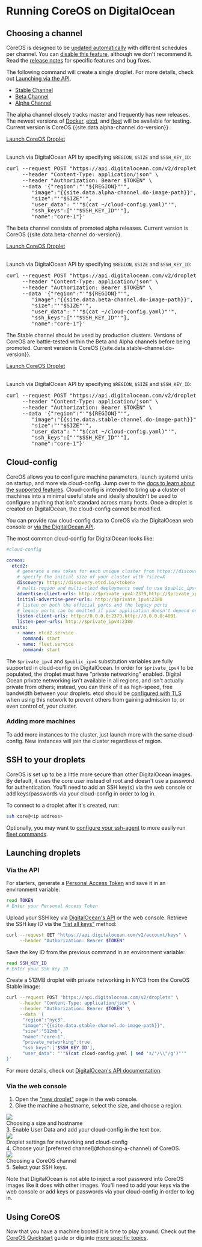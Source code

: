 # Running CoreOS on DigitalOcean

## Choosing a channel

CoreOS is designed to be [updated automatically][update-docs] with different schedules per channel. You can [disable this feature][reboot-docs], although we don't recommend it. Read the [release notes][release-notes] for specific features and bug fixes.

The following command will create a single droplet. For more details, check out [Launching via the API](#via-the-api).

<div id="do-images">
  <ul class="nav nav-tabs">
    <li class="active"><a href="#stable" data-toggle="tab">Stable Channel</a></li>
    <li><a href="#beta" data-toggle="tab">Beta Channel</a></li>
    <li><a href="#alpha" data-toggle="tab">Alpha Channel</a></li>
  </ul>
  <div class="tab-content coreos-docs-image-table">
    <div class="tab-pane" id="alpha">
      <div class="channel-info">
        <p>The alpha channel closely tracks master and frequently has new releases. The newest versions of <a href="{{site.baseurl}}/using-coreos/docker">Docker</a>, <a href="{{site.baseurl}}/using-coreos/etcd">etcd</a>, and <a href="{{site.baseurl}}/using-coreos/clustering">fleet</a> will be available for testing. Current version is CoreOS {{site.data.alpha-channel.do-version}}.</p>
        <a href="https://cloud.digitalocean.com/droplets/new?image=coreos-alpha" class="btn btn-default">Launch CoreOS Droplet</a><br/><br/>
        <p>Launch via DigitalOcean API by specifying <code>$REGION</code>, <code>$SIZE</code> and <code>$SSH_KEY_ID</code>:</p>
        <pre>curl --request POST "https://api.digitalocean.com/v2/droplets" \
     --header "Content-Type: application/json" \
     --header "Authorization: Bearer $TOKEN" \
     --data '{"region":"'"${REGION}"'",
        "image":"{{site.data.alpha-channel.do-image-path}}",
        "size":"'"$SIZE"'",
        "user_data": "'"$(cat ~/cloud-config.yaml)"'",
        "ssh_keys":["'"$SSH_KEY_ID"'"],
        "name":"core-1"}'</pre>
      </div>
    </div>
    <div class="tab-pane" id="beta">
      <div class="channel-info">
        <p>The beta channel consists of promoted alpha releases. Current version is CoreOS {{site.data.beta-channel.do-version}}.</p>
        <a href="https://cloud.digitalocean.com/droplets/new?image=coreos-beta" class="btn btn-default">Launch CoreOS Droplet</a><br/><br/>
        <p>Launch via DigitalOcean API by specifying <code>$REGION</code>, <code>$SIZE</code> and <code>$SSH_KEY_ID</code>:</p>
        <pre>curl --request POST "https://api.digitalocean.com/v2/droplets" \
     --header "Content-Type: application/json" \
     --header "Authorization: Bearer $TOKEN" \
     --data '{"region":"'"${REGION}"'",
        "image":"{{site.data.beta-channel.do-image-path}}",
        "size":"'"$SIZE"'",
        "user_data": "'"$(cat ~/cloud-config.yaml)"'",
        "ssh_keys":["'"$SSH_KEY_ID"'"],
        "name":"core-1"}'</pre>
      </div>
    </div>
    <div class="tab-pane active" id="stable">
      <div class="channel-info">
        <div class="channel-info">
        <p>The Stable channel should be used by production clusters. Versions of CoreOS are battle-tested within the Beta and Alpha channels before being promoted. Current version is CoreOS {{site.data.stable-channel.do-version}}.</p>
        <a href="https://cloud.digitalocean.com/droplets/new?image=coreos-stable" class="btn btn-default">Launch CoreOS Droplet</a><br/><br/>
        <p>Launch via DigitalOcean API by specifying <code>$REGION</code>, <code>$SIZE</code> and <code>$SSH_KEY_ID</code>:</p>
        <pre>curl --request POST "https://api.digitalocean.com/v2/droplets" \
     --header "Content-Type: application/json" \
     --header "Authorization: Bearer $TOKEN" \
     --data '{"region":"'"${REGION}"'",
        "image":"{{site.data.stable-channel.do-image-path}}",
        "size":"'"$SIZE"'",
        "user_data": "'"$(cat ~/cloud-config.yaml)"'",
        "ssh_keys":["'"$SSH_KEY_ID"'"],
        "name":"core-1"}'</pre>
      </div>
      </div>
    </div>
  </div>
</div>

[update-docs]: https://coreos.com/why/#updates
[reboot-docs]: update-strategies.md
[release-notes]: https://coreos.com/releases

## Cloud-config

CoreOS allows you to configure machine parameters, launch systemd units on startup, and more via cloud-config. Jump over to the [docs to learn about the supported features][cloud-config-docs]. Cloud-config is intended to bring up a cluster of machines into a minimal useful state and ideally shouldn't be used to configure anything that isn't standard across many hosts. Once a droplet is created on DigitalOcean, the cloud-config cannot be modified.

You can provide raw cloud-config data to CoreOS via the DigitalOcean web console or [via the DigitalOcean API](#via-the-api).

The most common cloud-config for DigitalOcean looks like:

```yaml
#cloud-config

coreos:
  etcd2:
    # generate a new token for each unique cluster from https://discovery.etcd.io/new?size=3
    # specify the initial size of your cluster with ?size=X
    discovery: https://discovery.etcd.io/<token>
    # multi-region and multi-cloud deployments need to use $public_ipv4
    advertise-client-urls: http://$private_ipv4:2379,http://$private_ipv4:4001
    initial-advertise-peer-urls: http://$private_ipv4:2380
    # listen on both the official ports and the legacy ports
    # legacy ports can be omitted if your application doesn't depend on them
    listen-client-urls: http://0.0.0.0:2379,http://0.0.0.0:4001
    listen-peer-urls: http://$private_ipv4:2380
  units:
    - name: etcd2.service
      command: start
    - name: fleet.service
      command: start
```

The `$private_ipv4` and `$public_ipv4` substitution variables are fully supported in cloud-config on DigitalOcean. In order for `$private_ipv4` to be populated, the droplet must have "private networking" enabled. Digital Ocean private networking isn't available in all regions, and isn't actually private from others; instead, you can think of it as high-speed, free bandwidth between your droplets. etcd should be [configured with TLS][etcd-tls] when using this network to prevent others from gaining admission to, or even control of, your cluster.

[do-cloud-config]: https://developers.digitalocean.com/#droplets
[cloud-config-docs]: {{site.baseurl}}/docs/cluster-management/setup/cloudinit-cloud-config
[etcd-tls]: https://coreos.com/etcd/docs/latest/security.html#example-3-transport-security-&-client-certificates-in-a-cluster

### Adding more machines
To add more instances to the cluster, just launch more with the same cloud-config. New instances will join the cluster regardless of region.

## SSH to your droplets

CoreOS is set up to be a little more secure than other DigitalOcean images. By default, it uses the core user instead of root and doesn't use a password for authentication. You'll need to add an SSH key(s) via the web console or add keys/passwords via your cloud-config in order to log in.

To connect to a droplet after it's created, run:

```sh
ssh core@<ip address>
```

Optionally, you may want to [configure your ssh-agent](https://github.com/coreos/fleet/blob/master/Documentation/using-the-client.md#remote-fleet-access) to more easily run [fleet commands](../fleet/launching-containers-fleet.md).

## Launching droplets

### Via the API

For starters, generate a [Personal Access Token][do-token-settings] and save it in an environment variable:

```sh
read TOKEN
# Enter your Personal Access Token
```

Upload your SSH key via [DigitalOcean's API][do-keys-docs] or the web console. Retrieve the SSH key ID via the ["list all keys"][do-list-keys-docs] method:

```sh
curl --request GET "https://api.digitalocean.com/v2/account/keys" \
     --header "Authorization: Bearer $TOKEN"
```

Save the key ID from the previous command in an environment variable:

```sh
read SSH_KEY_ID
# Enter your SSH key ID
```

Create a 512MB droplet with private networking in NYC3 from the CoreOS Stable image:

```sh
curl --request POST "https://api.digitalocean.com/v2/droplets" \
     --header "Content-Type: application/json" \
     --header "Authorization: Bearer $TOKEN" \
     --data '{
      "region":"nyc3",
      "image":"{{site.data.stable-channel.do-image-path}}",
      "size":"512mb",
      "name":"core-1",
      "private_networking":true,
      "ssh_keys":['$SSH_KEY_ID'],
      "user_data": "'"$(cat cloud-config.yaml | sed 's/"/\\"/g')"'"
}'

```

For more details, check out [DigitalOcean's API documentation][do-api-docs].

[do-api-docs]: https://developers.digitalocean.com/#droplets
[do-keys-docs]: https://developers.digitalocean.com/#keys
[do-list-keys-docs]: https://developers.digitalocean.com/#list-all-keys
[do-token-settings]: https://cloud.digitalocean.com/settings/applications

### Via the web console

1. Open the ["new droplet"](https://cloud.digitalocean.com/droplets/new?image=coreos-stable) page in the web console.
2. Give the machine a hostname, select the size, and choose a region.
<div class="row">
  <div class="col-lg-8 col-md-10 col-sm-8 col-xs-12 co-m-screenshot">
    <img src="img/size.png" />
    <div class="co-m-screenshot-caption">Choosing a size and hostname</div>
  </div>
</div>
3. Enable User Data and add your cloud-config in the text box.
<div class="row">
  <div class="col-lg-8 col-md-10 col-sm-8 col-xs-12 co-m-screenshot">
    <img src="img/settings.png" />
    <div class="co-m-screenshot-caption">Droplet settings for networking and cloud-config</div>
  </div>
</div>
4. Choose your [preferred channel](#choosing-a-channel) of CoreOS.
<div class="row">
  <div class="col-lg-8 col-md-10 col-sm-8 col-xs-12 co-m-screenshot">
    <img src="img/image.png" />
    <div class="co-m-screenshot-caption">Choosing a CoreOS channel</div>
  </div>
</div>
5. Select your SSH keys.

Note that DigitalOcean is not able to inject a root password into CoreOS images like it does with other images. You'll need to add your keys via the web console or add keys or passwords via your cloud-config in order to log in.

## Using CoreOS

Now that you have a machine booted it is time to play around. Check out the [CoreOS Quickstart][quick-start] guide or dig into [more specific topics][docs].

[quick-start]: quickstart.md
[docs]: https://coreos.com/docs
